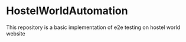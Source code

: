# HostelWorldAutomation
This repository is a basic implementation of e2e testing on hostel world website
